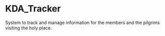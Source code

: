 # KDA_Tracker
System to track and manage information for the members and the pilgrims visiting the holy place. 
